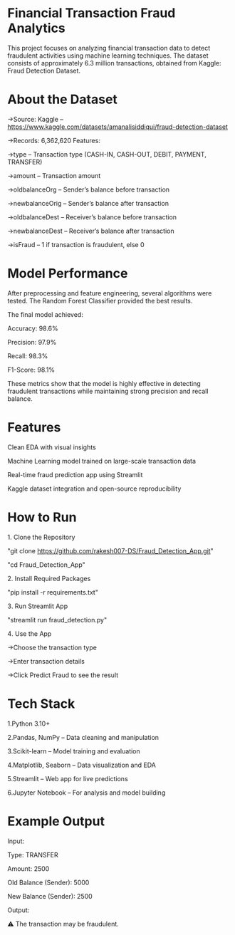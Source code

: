 # Financial Transaction Fraud Analytics
This project focuses on analyzing financial transaction data to detect fraudulent activities using machine learning techniques.
The dataset consists of approximately 6.3 million transactions, obtained from Kaggle: Fraud Detection Dataset.




# About the Dataset

->Source: Kaggle – https://www.kaggle.com/datasets/amanalisiddiqui/fraud-detection-dataset

->Records: 6,362,620
Features:

->type – Transaction type (CASH-IN, CASH-OUT, DEBIT, PAYMENT, TRANSFER)

->amount – Transaction amount

->oldbalanceOrg – Sender’s balance before transaction

->newbalanceOrig – Sender’s balance after transaction

->oldbalanceDest – Receiver’s balance before transaction

->newbalanceDest – Receiver’s balance after transaction

->isFraud – 1 if transaction is fraudulent, else 0


# Model Performance

After preprocessing and feature engineering, several algorithms were tested.
The Random Forest Classifier provided the best results.

The final model achieved:

Accuracy: 98.6%

Precision: 97.9%

Recall: 98.3%

F1-Score: 98.1%

These metrics show that the model is highly effective in detecting fraudulent transactions while maintaining strong precision and recall balance.

# Features


 Clean EDA with visual insights

 Machine Learning model trained on large-scale transaction data

 Real-time fraud prediction app using Streamlit

 Kaggle dataset integration and open-source reproducibility



# How to Run


1️. Clone the Repository

"git clone https://github.com/rakesh007-DS/Fraud_Detection_App.git"

"cd Fraud_Detection_App"

2️. Install Required Packages

"pip install -r requirements.txt"

3️. Run Streamlit App

"streamlit run fraud_detection.py"

4️. Use the App

->Choose the transaction type

->Enter transaction details

->Click Predict Fraud to see the result






# Tech Stack

1.Python 3.10+

2.Pandas, NumPy – Data cleaning and manipulation

3.Scikit-learn – Model training and evaluation

4.Matplotlib, Seaborn – Data visualization and EDA

5.Streamlit – Web app for live predictions

6.Jupyter Notebook – For analysis and model building




# Example Output


Input:

Type: TRANSFER

Amount: 2500

Old Balance (Sender): 5000

New Balance (Sender): 2500

Output:

⚠️ The transaction may be fraudulent.



